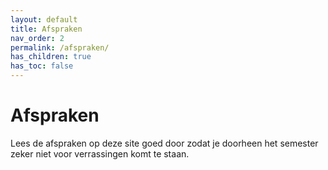 ```yaml
---
layout: default
title: Afspraken
nav_order: 2
permalink: /afspraken/
has_children: true
has_toc: false
---
```


# Afspraken

Lees de afspraken op deze site goed door zodat je doorheen het semester zeker niet voor verrassingen komt te staan.

